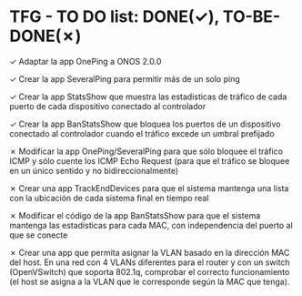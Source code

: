 # TFG - TO DO list: DONE(✓), TO-BE-DONE(✗)

✓ Adaptar la app OnePing a ONOS 2.0.0

✓ Crear la app SeveralPing para permitir más de un solo ping

✓ Crear la app StatsShow que muestra las estadísticas de tráfico de cada puerto de cada dispositivo conectado al controlador

✓ Crear la app BanStatsShow que bloquea los puertos de un dispositivo conectado al controlador cuando el tráfico excede un umbral prefijado

✗ Modificar la app OnePing/SeveralPing para que sólo bloquee el tráfico ICMP y sólo cuente los ICMP Echo Request (para que el tráfico se bloquee en un único sentido y no bidireccionalmente)

✗ Crear una app TrackEndDevices para que el sistema mantenga una lista con la ubicación de cada sistema final en tiempo real

✗ Modificar el código de la app BanStatsShow para que el sistema mantenga las estadísticas para cada MAC, con independencia del puerto al que se conecte

✗ Crear una app que permita asignar la VLAN basado en la dirección MAC del host. En una red con 4 VLANs diferentes para el router  y con un switch (OpenVSwitch) que soporta 802.1q, comprobar el correcto funcionamiento (el host se asigna a la VLAN que le corresponde según la MAC que tenga).
